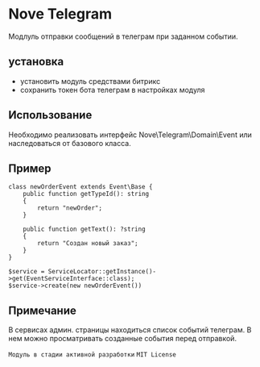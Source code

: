 # Nove Telegram
Модлуль отправки сообщений в телеграм при заданном событии.

## установка
- установить модуль средствами битрикс
- сохранить токен бота телеграм в настройках модуля

## Использование

Необходимо реализовать интерфейс Nove\Telegram\Domain\Event
или наследоваться от базового класса.

## Пример
```
class newOrderEvent extends Event\Base {
    public function getTypeId(): string
    {
        return "newOrder";
    }

    public function getText(): ?string
    {
        return "Создан новый заказ";
    }
}

$service = ServiceLocator::getInstance()->get(EventServiceInterface::class);
$service->create(new newOrderEvent())
```
## Примечание
В сервисах админ. страницы находиться список событий телеграм.
В нем можно просматривать созданные события перед отправкой.

`Модуль в стадии активной разработки`
`MIT License` 